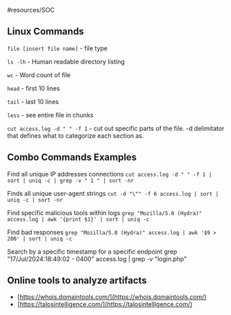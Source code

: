#resources/SOC 
## Linux Commands 

`file [insert file name]` - file type 

`ls -lh` - Human readable directory listing 

`wc` - Word count of file 

`head` - first 10 lines 

`tail` - last 10 lines 

`less` - see entire file in chunks 

`cut access.log -d " " -f 1` - cut out specific parts of the file. 
-d delimitator that defines what to categorize each section as. 

## Combo Commands Examples 

Find all unique IP addresses connections
`cut access.log -d " " -f 1 | sort | uniq -c | grep -v " 1 " | sort -nr`

Finds all unique user-agent strings 
`cut -d "\"" -f 6 access.log | sort | uniq -c | sort -nr`

Find specific malicious tools within logs
`grep "Mozilla/5.0 (Hydra)" access.log | awk '{print $1}' | sort | uniq -c`

Find bad responses 
`grep "Mozilla/5.0 (Hydra)" access.log | awk '$9 > 200' | sort | uniq -c`

Search by a specific timestamp for a specific endpoint
grep "17/Jul/2024:18:49:02 - 0400" access.log | grep -v "login.php"
## Online tools to analyze artifacts 
- [https://whois.domaintools.com/](https://whois.domaintools.com/)
- [https://talosintelligence.com/](https://talosintelligence.com/)